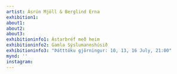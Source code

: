 ```yaml
---
artist: Ásrún Mjöll & Berglind Erna
exhibition1: 
about1: 
about2: 
about3: 
exhibitioninfo1: Ástarbréf með heim
exhibitioninfo2: Gamla Sýslumannshúsið
exhibitioninfo3: "Þátttöku gjörningur: 10, 13, 16 July, 21:00"
mynd: ''
instagram: 
---
```

